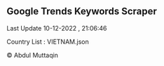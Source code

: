 

## Google Trends Keywords Scraper 
 
Last Update 10-12-2022 , 21:06:46

Country List :
VIETNAM.json



© Abdul Muttaqin 
